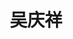 ---
title: "吴庆祥"
position: "助理研究员"
photo: "/url_test/teacher/wuqingxiang/photo.jpg"
contact: "wuqx@nankai.edu.cn"
description: "欠驱动机器人、微低重力模拟系统、仿生与变结构机器人、特种工业机器人、智能控制方法及应用"
link: "https://ai.nankai.edu.cn/info/1102/4290.htm"
place: 3
---